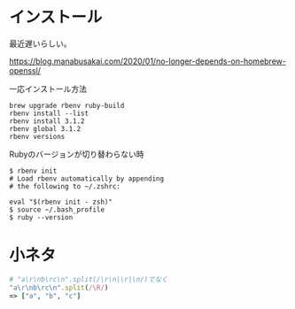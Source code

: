 # インストール

最近遅いらしい。

https://blog.manabusakai.com/2020/01/no-longer-depends-on-homebrew-openssl/

一応インストール方法

```
brew upgrade rbenv ruby-build
rbenv install --list
rbenv install 3.1.2
rbenv global 3.1.2
rbenv versions
```

Rubyのバージョンが切り替わらない時


```
$ rbenv init
# Load rbenv automatically by appending
# the following to ~/.zshrc:

eval "$(rbenv init - zsh)"
$ source ~/.bash_profile
$ ruby --version
```


# 小ネタ

```Ruby
# "a\r\nb\rc\n".split(/\r\n|\r|\n/)でなく
"a\r\nb\rc\n".split(/\R/)
=> ["a", "b", "c"]
```

